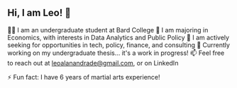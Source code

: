 ## Hi, I am Leo! 👋

👩‍💻 I am an undergraduate student at Bard College
🌱 I am majoring in Economics, with interests in Data Analytics and Public Policy
🔎 I am actively seeking for opportunities in tech, policy, finance, and consulting
💬 Currently working on my undergraduate thesis... it's a work in progress!
📫 Feel free to reach out at leoalanandrade@gmail.com, or on LinkedIn

⚡ Fun fact: I have 6 years of martial arts experience!
